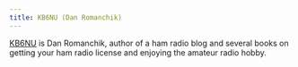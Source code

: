 ```yaml
---
title: KB6NU (Dan Romanchik)
---
```

[KB6NU] is Dan Romanchik, author of a ham radio blog and
several books on getting your ham radio license and
enjoying the amateur radio hobby.

[KB6NU]:http://www.kb6nu.com/
